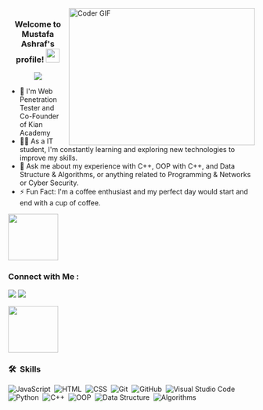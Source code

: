 
<img align="right" src="https://media.giphy.com/media/SWoSkN6DxTszqIKEqv/giphy.gif" alt="Coder GIF" width="380" height="280">

<h3 align="center">
  Welcome to Mustafa Ashraf's profile!
  <img src="https://media.giphy.com/media/hvRJCLFzcasrR4ia7z/giphy.gif" width="28">
</h3>

<!-- Typing SVG by DenverCoder1 - https://github.com/DenverCoder1/readme-typing-svg -->
<p align="center">
  <a href="https://github.com/DenverCoder1/readme-typing-svg"><img src="https://readme-typing-svg.herokuapp.com/?lines=Web%20Penetration%20Tester;Always%20learn%20new%20things&font=Fira%20Code&center=true&width=440&height=45&color=f75c7e&vCenter=true&size=22"></a>
</p> 

- 🏢 I'm Web Penetration Tester and Co-Founder of Kian Academy
- 👨‍💻 As a IT student, I'm constantly learning and exploring new technologies to improve my skills.
- 💬 Ask me about my experience with C++, OOP with C++, and Data Structure & Algorithms, or anything related to Programming & Networks or Cyber Security.
- ⚡ Fun Fact: I'm a coffee enthusiast and my perfect day would start and end with a cup of coffee.

<img align="center" src="https://github.com/Govindv7555/Govindv7555/blob/main/49e76e0596857673c5c80c85b84394c1.gif" width= 45% height=95px>

### Connect with Me :

<a href="https://linkedin.com/in/Eng-MustafaAshraf" target="_blank"><img src="https://img.shields.io/badge/-Mustafa%20Ashraf-0077B5?style=for-the-badge&logo=Linkedin&logoColor=white"/></a>
<a href="https://t.me/MustafaAshrafAbdElsamei" target="_blank"><img src="https://img.shields.io/badge/-Mustafa%20Ashraf-0077B5?style=for-the-badge&logo=Telegram&logoColor=white"/></a>

<img align="center" src="https://github.com/Govindv7555/Govindv7555/blob/main/49e76e0596857673c5c80c85b84394c1.gif" width= 45% height=95px>

### 🛠 &nbsp;Skills
![JavaScript](https://img.shields.io/badge/-JavaScript-05122A?style=flat)&nbsp;
![HTML](https://img.shields.io/badge/-HTML-05122A?style=flat)&nbsp;
![CSS](https://img.shields.io/badge/-CSS-05122A?style=flat)&nbsp;
![Git](https://img.shields.io/badge/-Git-05122A?style=flat)&nbsp;
![GitHub](https://img.shields.io/badge/-GitHub-05122A?style=flat)&nbsp;
![Visual Studio Code](https://img.shields.io/badge/-Visual%20Studio%20Code-05122A?style=flat)&nbsp;
![Python](https://img.shields.io/badge/-Python%20-05122A?style=flat)&nbsp;
![C++](https://img.shields.io/badge/-C++%20-05122A?style=flat&logo=C++)&nbsp;
![OOP](https://img.shields.io/badge/-OOP%20-05122A?style=flat&logo=OOP)&nbsp;
![Data Structure](https://img.shields.io/badge/-Data_Structure%20-05122A?style=flat&logo=Data_Structure)&nbsp;
![Algorithms](https://img.shields.io/badge/-Algorithms%20-05122A?style=flat&logo=Algorithms)&nbsp;





